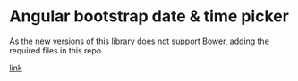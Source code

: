# Angular bootstrap date & time picker

As the new versions of this library does not support Bower, adding the required files in this repo.

[link](https://github.com/dalelotts/angular-bootstrap-datetimepicker)